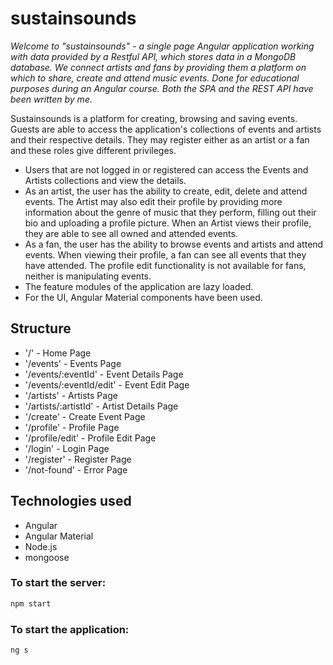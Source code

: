 # **sustainsounds**

_Welcome to "sustainsounds" - a single page Angular application working with data provided by a Restful API, which stores data in a MongoDB database. We connect artists and fans by providing them a platform on which to share, create and attend music events. Done for educational purposes during an Angular course. Both the SPA and the REST API have been written by me._

Sustainsounds is a platform for creating, browsing and saving events.
Guests are able to access the application's collections of events and artists and their respective details.
They may register either as an artist or a fan and these roles give different privileges.

-   Users that are not logged in or registered can access the Events and Artists collections and view the details.
-   As an artist, the user has the ability to create, edit, delete and attend events. The Artist may also edit their profile by providing
    more information about the genre of music that they perform, filling out their bio and uploading a profile picture. When an Artist views their
    profile, they are able to see all owned and attended events.
-   As a fan, the user has the ability to browse events and artists and attend events. When viewing their profile, a fan can
    see all events that they have attended. The profile edit functionality is not available for fans, neither is manipulating events.
-   The feature modules of the application are lazy loaded.
-   For the UI, Angular Material components have been used.

## Structure

-   '/' - Home Page
-   '/events' - Events Page
-   '/events/:eventId' - Event Details Page
-   '/events/:eventId/edit' - Event Edit Page
-   '/artists' - Artists Page
-   '/artists/:artistId' - Artist Details Page
-   '/create' - Create Event Page
-   '/profile' - Profile Page
-   '/profile/edit' - Profile Edit Page
-   '/login' - Login Page
-   '/register' - Register Page
-   '/not-found' - Error Page

## Technologies used

-   Angular
-   Angular Material
-   Node.js
-   mongoose

### To start the server:

```js
npm start
```

### To start the application:

```js
ng s
```
